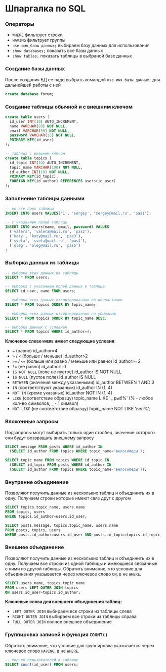Шпаргалка по SQL
================

### Операторы
- `WHERE` фильтрует строки
- `HAVING` фильтрует группы
- `use имя_базы данных;` выбираем базу данных для использования
- `show databases;` показать все базы данных
- `show tables;` показать таблицы в выбраной базе данных

### Создание базы данных

После создания БД ее надо выбрать командой `use имя_базы_данных;` для дальнейшей работы с ней

```sql
create database forum;
```


### Создание таблицы обычной и с внешним ключом

```sql
create table users (
  id_user INT(10) AUTO_INCREMENT,
  name VARCHAR(20) NOT NULL,
  email VARCHAR(50) NOT NULL,
  password VARCHAR(15) NOT NULL,
  PRIMARY KEY(id_user)
);

-- таблица с внешним ключом
create table topics (
  id_topic INT(10) AUTO_INCREMENT,
  topic_name VARCHAR(100) NOT NULL,
  id_author INT(10) NOT NULL,
  PRIMARY KEY(id_topic),
  FOREIGN KEY(id_author) REFERENCES users(id_user)
);
```


### Заполнение таблицы данными

```sql
-- во все поля таблицы
INSERT INTO users VALUES('1', 'sergey', 'sergey@mail.ru', 'pas1');

-- с указанием полей таблицы
INSERT INTO users(name, email, password) VALUES
  ('valera', 'valera@mail.ru', 'pas2'),
  ('katy', 'katy@mail.ru', 'pas3'),
  ('sveta', 'sveta@mail.ru', 'pas4'),
  ('oleg', 'oleg@mail.ru', 'pas5')
;
```

### Выборка данных из таблицы

```sql
-- выборка всех данных из таблицы
SELECT * FROM users;

-- выборка с указанием полей данных в таблице
SELECT id_user, name FROM users;

-- выборка всех данных отсортированных по возрастанию
SELECT * FROM topics ORDER BY topic_name;

-- выборка всех данных отсортированных по убыванию
SELECT * FROM topics ORDER BY topic_name DESC;

-- выборка данных с условием
SELECT * FROM topics WHERE id_author=4;
```

**Ключевое слово `WHERE` имеет следующие условия:**
- `=` (равно) id_author=4
- `>` / `<` (больше / меньше) id_author>2
- `>=` / `<=`  (больше или равно / меньше или равно) id_author>=2
- `!=` (не равно) id_author!=1
- `IS NOT NULL` (поле не пустое) id_author IS NOT NULL
- `IS NULL` (пустое поле) id_author IS NULL
- `BETWEEN` (значения между указанными) id_author BETWEEN 1 AND 3
- `IN` (соответствуют указаным) id_author IN (1, 4)
- `NOT IN` (кроме указаных) id_author NOT IN (1, 4)
- `LIKE` (соответствие образцу) topic_name LIKE '_ рыб%' (% - любое кол-во символов, _ - 1 символ)
- `NOT LIKE` (не соответствие образцу) topic_name NOT LIKE 'вел%';


### Вложенные запросы

Подзапросы могут выбирать только один столбец, значение которого они будут возвращать внешнему запросу

```sql
SELECT message FROM posts WHERE id_author IN
  (SELECT id_author FROM topics WHERE topic_name='велосипеды');

SELECT topic_name FROM topics WHERE id_topic IN
  (SELECT id_topic FROM posts WHERE id_author IN
  (SELECT id_author FROM topics WHERE topic_name='велосипеды'));
```


### Внутренне объединение

Позволяют получить данные из нескольких таблиц и объединить их в одну. Получаем строки которые имеют связ друг с другом

```sql
SELECT topics.topic_name, users.name
FROM topics, users
WHERE topics.id_author=users.id_user;

SELECT posts.message, topics.topic_name, users.name
FROM posts, topics, users
WHERE posts.id_author=users.id_user AND posts.id_topic=topics.id_topic;
```


### Внешнее объединение

Позволяют получить данные из нескольких таблиц и объединить их в одну. Получаем все строки из одной таблицы и имеющиеся связанные  с ними из другой таблицы. Обратить внимание, что условие для объединения указывается через ключевое слово `ON`, в не `WHERE`.

```sql
SELECT users.name, topics.topic_name
FROM users LEFT OUTER JOIN topics
ON users.id_user=topics.id_author;
```

**Ключевые слова для внешнего объединения таблиц:**
- `LEFT OUTER JOIN` выбираем все строки из таблицы слева
- `RIGHT OUTER JOIN` выбираем все строки из таблицы справа
- `FULL OUTER JOIN` полное внешнее объединение


### Группировка записей и функция `COUNT()`

Обратить внимание, что условие для группировка указывается через ключевое слово `HAVING`, в не `WHERE`.

```sql
-- кол-во пользователей в таблице
SELECT count(id_user) FROM users;


```